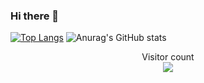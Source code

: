 ### Hi there 👋
[![Top Langs](https://github-readme-stats.vercel.app/api/top-langs/?username=BekBekBekp3)](https://github.com/BekBekBekp3/github-readme-stats)
![Anurag's GitHub stats](https://github-readme-stats.vercel.app/api?username=BekBekBekp3&show_icons=true)

<p align="center"> 
  Visitor count<br>
  <img src="https://profile-counter.glitch.me/BekBekBekp3/count.svg" />
</p>
